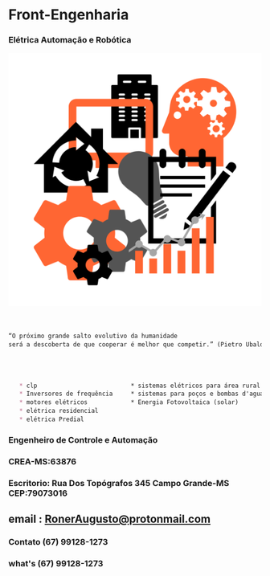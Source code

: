 # Front-Engenharia
### Elétrica Automação e Robótica

<img src="imagen/eng.png" width="550" hegth="100">


```markdown


“O próximo grande salto evolutivo da humanidade 
será a descoberta de que cooperar é melhor que competir.” (Pietro Ubaldi)




```
   

```markdown
    
   * clp                          * sistemas elétricos para área rural 
   * Inversores de frequência     * sistemas para poços e bombas d'agua para área rural
   * motores elétricos            * Energia Fotovoltaica (solar)
   * elétrica residencial
   * elétrica Predial


```
### Engenheiro de Controle e Automação
### CREA-MS:63876
### Escritorio: Rua Dos Topógrafos 345 Campo Grande-MS CEP:79073016
## email : RonerAugusto@protonmail.com
### Contato (67) 99128-1273
### what's (67) 99128-1273

